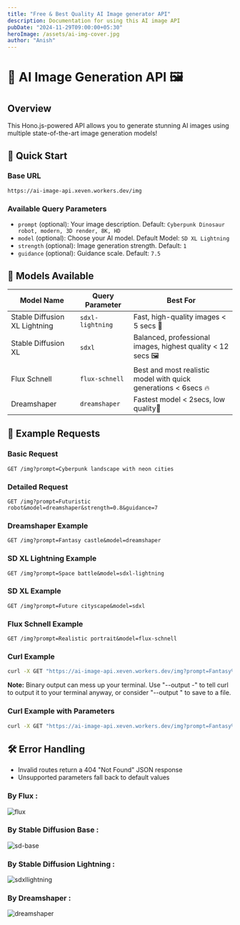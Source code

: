 ```yaml
---
title: "Free & Best Quality AI Image generator API"
description: Documentation for using this AI image API
pubDate: "2024-11-29T09:00:00+05:30"
heroImage: /assets/ai-img-cover.jpg
author: "Anish"
---
```


# 🤖 AI Image Generation API 🖼️

## Overview

This Hono.js-powered API allows you to generate stunning AI images using multiple state-of-the-art image generation models!

## 🚀 Quick Start

### Base URL

```
https://ai-image-api.xeven.workers.dev/img
```

### Available Query Parameters

- `prompt` (optional): Your image description. Default: `Cyberpunk Dinosaur robot, modern, 3D render, 8K, HD`
- `model` (optional): Choose your AI model. Default Model: `SD XL Lightning`
- `strength` (optional): Image generation strength. Default: `1`
- `guidance` (optional): Guidance scale. Default: `7.5`

## 🎨 Models Available

| Model Name                    | Query Parameter  | Best For                                                        |
| ----------------------------- | ---------------- | --------------------------------------------------------------- |
| Stable Diffusion XL Lightning | `sdxl-lightning` | Fast, high-quality images < 5 secs 🚀                           |
| Stable Diffusion XL           | `sdxl`           | Balanced, professional images, highest quality < 12 secs 🖼️     |
| Flux Schnell                  | `flux-schnell`   | Best and most realistic model with quick generations < 6secs 🔥 |
| Dreamshaper                   | `dreamshaper`    | Fastest model < 2secs, low quality🌈                            |

## 📝 Example Requests

### Basic Request

```
GET /img?prompt=Cyberpunk landscape with neon cities
```

### Detailed Request

```
GET /img?prompt=Futuristic robot&model=dreamshaper&strength=0.8&guidance=7
```

### Dreamshaper Example

```
GET /img?prompt=Fantasy castle&model=dreamshaper
```

### SD XL Lightning Example

```
GET /img?prompt=Space battle&model=sdxl-lightning
```

### SD XL Example

```
GET /img?prompt=Future cityscape&model=sdxl
```

### Flux Schnell Example

```
GET /img?prompt=Realistic portrait&model=flux-schnell
```

### Curl Example

```bash
curl -X GET "https://ai-image-api.xeven.workers.dev/img?prompt=Fantasy%20castle&model=dreamshaper" --output image.png
```

**Note:** Binary output can mess up your terminal. Use "--output -" to tell curl to output it to your terminal anyway, or consider "--output <FILE>" to save to a file.

### Curl Example with Parameters

```bash
curl -X GET "https://ai-image-api.xeven.workers.dev/img?prompt=Fantasy%20castle&model=flex-schnell" --output image.png
```

## 🛠️ Error Handling

- Invalid routes return a 404 "Not Found" JSON response
- Unsupported parameters fall back to default values

### By Flux :

![flux](/assets/pics/imgflux.jpg)

### By Stable Diffusion Base :

![sd-base](/assets/pics/img-sdbase.png)

### By Stable Diffusion Lightning :

![sdxllightning](/assets/pics/img-sdxll.jpg)

### By Dreamshaper :

![dreamshaper](/assets/pics/imgdream.png)
